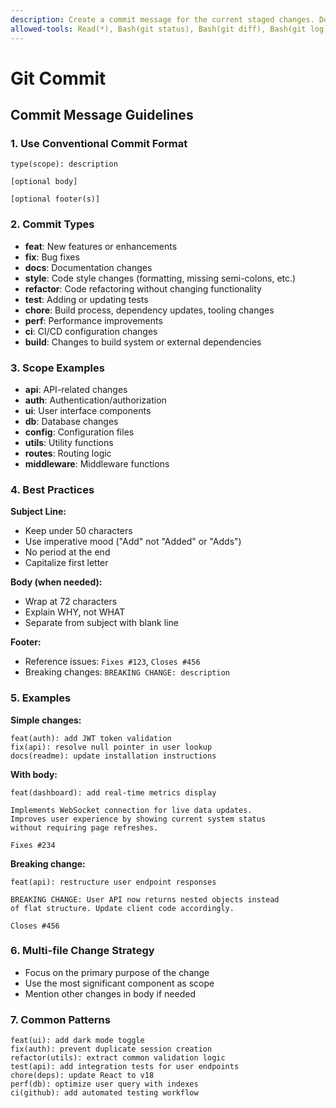 ```yaml
---
description: Create a commit message for the current staged changes. Don't commit anything just display the commit message.
allowed-tools: Read(*), Bash(git status), Bash(git diff), Bash(git log)
---
```

# Git Commit

## Commit Message Guidelines

### 1. Use Conventional Commit Format

```
type(scope): description

[optional body]

[optional footer(s)]
```

### 2. Commit Types

- **feat**: New features or enhancements
- **fix**: Bug fixes
- **docs**: Documentation changes
- **style**: Code style changes (formatting, missing semi-colons, etc.)
- **refactor**: Code refactoring without changing functionality
- **test**: Adding or updating tests
- **chore**: Build process, dependency updates, tooling changes
- **perf**: Performance improvements
- **ci**: CI/CD configuration changes
- **build**: Changes to build system or external dependencies

### 3. Scope Examples

- **api**: API-related changes
- **auth**: Authentication/authorization
- **ui**: User interface components
- **db**: Database changes
- **config**: Configuration files
- **utils**: Utility functions
- **routes**: Routing logic
- **middleware**: Middleware functions

### 4. Best Practices

**Subject Line:**

- Keep under 50 characters
- Use imperative mood ("Add" not "Added" or "Adds")
- No period at the end
- Capitalize first letter

**Body (when needed):**

- Wrap at 72 characters
- Explain WHY, not WHAT
- Separate from subject with blank line

**Footer:**

- Reference issues: `Fixes #123`, `Closes #456`
- Breaking changes: `BREAKING CHANGE: description`

### 5. Examples

**Simple changes:**

```
feat(auth): add JWT token validation
fix(api): resolve null pointer in user lookup
docs(readme): update installation instructions
```

**With body:**

```
feat(dashboard): add real-time metrics display

Implements WebSocket connection for live data updates.
Improves user experience by showing current system status
without requiring page refreshes.

Fixes #234
```

**Breaking change:**

```
feat(api): restructure user endpoint responses

BREAKING CHANGE: User API now returns nested objects instead
of flat structure. Update client code accordingly.

Closes #456
```

### 6. Multi-file Change Strategy

- Focus on the primary purpose of the change
- Use the most significant component as scope
- Mention other changes in body if needed

### 7. Common Patterns

```
feat(ui): add dark mode toggle
fix(auth): prevent duplicate session creation
refactor(utils): extract common validation logic
test(api): add integration tests for user endpoints
chore(deps): update React to v18
perf(db): optimize user query with indexes
ci(github): add automated testing workflow
```
